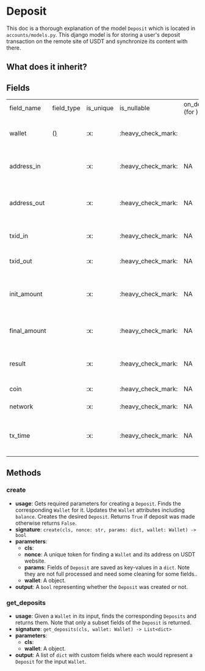 # Deposit

This doc is a thorough explanation of the model `Deposit` which is located in `accounts/models.py`.
This django model is for storing a user's deposit transaction on the remote site of USDT and synchronize its content
with there.

## What does it inherit?

<include from="repeatable-texts.topic" element-id="django-models.desc"></include>

## Fields

<table>
    <tr>
        <td>field_name</td>
        <td>field_type</td>
        <td>is_unique</td>
        <td>is_nullable</td>
        <td>on_delete (for <include from="third-party-libraries-links.topic" element-id="django-models.foreign-key"/>)</td>
        <td>description</td>
    </tr>
    <tr>
        <td>wallet</td>
        <td><include from="third-party-libraries-links.topic" element-id="django-models.foreign-key"/>
            (<a href="accounts-wallet-model.md"/>)</td>
        <td>:x:</td>
        <td>:heavy_check_mark:</td>
        <td><include from="third-party-libraries-links.topic" element-id="django-models.cascade"/></td>
        <td>Maps each deposit to a corresponding wallet.</td>
    </tr>
    <tr>
        <td>address_in</td>
        <td><include from="third-party-libraries-links.topic" element-id="django-models.char-field"/></td>
        <td>:x:</td>
        <td>:heavy_check_mark:</td>
        <td>NA</td>
        <td>The address where deposit should be added to.</td>
    </tr>
    <tr>
        <td>address_out</td>
        <td><include from="third-party-libraries-links.topic" element-id="django-models.char-field"/></td>
        <td>:x:</td>
        <td>:heavy_check_mark:</td>
        <td>NA</td>
        <td>The address where deposit should be deducted from. #TODO</td>
    </tr>
    <tr>
        <td>txid_in</td>
        <td><include from="third-party-libraries-links.topic" element-id="django-models.char-field"/></td>
        <td>:x:</td>
        <td>:heavy_check_mark:</td>
        <td>NA</td>
        <td>Transaction (tx) id for in(?) #TODO</td>
    </tr>
    <tr>
        <td>txid_out</td>
        <td><include from="third-party-libraries-links.topic" element-id="django-models.char-field"/></td>
        <td>:x:</td>
        <td>:heavy_check_mark:</td>
        <td>NA</td>
        <td>Transaction (tx) id for out(?) #TODO</td>
    </tr>
    <tr>
        <td>init_amount</td>
        <td><include from="third-party-libraries-links.topic" element-id="django-models.float-field"/></td>
        <td>:x:</td>
        <td>:heavy_check_mark:</td>
        <td>NA</td>
        <td>Initial balance of wallet before transaction. #TODO</td>
    </tr>
    <tr>
        <td>final_amount</td>
        <td><include from="third-party-libraries-links.topic" element-id="django-models.float-field"/></td>
        <td>:x:</td>
        <td>:heavy_check_mark:</td>
        <td>NA</td>
        <td>Final balance of wallet after transaction. #TODO</td>
    </tr>
    <tr>
        <td>result</td>
        <td><include from="third-party-libraries-links.topic" element-id="django-models.char-field"/></td>
        <td>:x:</td>
        <td>:heavy_check_mark:</td>
        <td>NA</td>
        <td>Whether transaction succeeded or not. #TODO</td>
    </tr>
    <tr>
        <td>coin</td>
        <td><include from="third-party-libraries-links.topic" element-id="django-models.char-field"/></td>
        <td>:x:</td>
        <td>:heavy_check_mark:</td>
        <td>NA</td>
        <td>The coin text itself. #TODO</td>
    </tr>
    <tr>
        <td>network</td>
        <td><include from="third-party-libraries-links.topic" element-id="django-models.char-field"/></td>
        <td>:x:</td>
        <td>:heavy_check_mark:</td>
        <td>NA</td>
        <td>network #TODO</td>
    </tr>
    <tr>
        <td>tx_time</td>
        <td><include from="third-party-libraries-links.topic" element-id="django-models.integer-field"/></td>
        <td>:x:</td>
        <td>:heavy_check_mark:</td>
        <td>NA</td>
        <td>Stores timestamp of the transaction time.</td>
    </tr>
</table>



## Methods

### create
  - **usage**: Gets required parameters for creating a `Deposit`. Finds the corresponding `Wallet` for it.
    Updates the `Wallet` attributes including `balance`. Creates the desired `Deposit`. Returns `True` if deposit was made 
    otherwise returns `False`.
  - **signature**: `create(cls, nonce: str, params: dict, wallet: Wallet) -> bool`
  - **parameters**: 
    + **cls**: <include from="repeatable-texts.topic" element-id="python-cls" />
    + **nonce**: A unique token for finding a `Wallet` and its address on USDT website.
    + **params**: Fields of `Deposit` are saved as key-values in a `dict`. 
      Note they are not full processed and need some cleaning for some fields..
    + **wallet**: A [](accounts-wallet-model.md) object.
  - **output**: A `bool` representing whether the `Deposit` was created or not.

### get_deposits
  - **usage**: Given a `Wallet` in its input, finds the corresponding `Deposits` and returns them. Note that only a subset 
    fields of the `Deposit` is returned.
  - **signature**: `get_deposits(cls, wallet: Wallet) -> List<dict>`
  - **parameters**: 
     + **cls**: <include from="repeatable-texts.topic" element-id="python-cls" />
     + **wallet**: A [](accounts-wallet-model.md) object.
  - **output**: A list of `dict` with custom fields where each would represent a `Deposit` for the input `Wallet`. 
